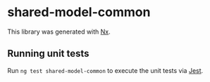 # shared-model-common

This library was generated with [Nx](https://nx.dev).

## Running unit tests

Run `ng test shared-model-common` to execute the unit tests via [Jest](https://jestjs.io).
